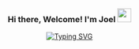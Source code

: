 
<h3 align="center">
  Hi there, Welcome! I'm Joel
  <img src="https://media.giphy.com/media/hvRJCLFzcasrR4ia7z/giphy.gif" width="28">
</h3>
<div align="center">
  <a href="https://git.io/typing-svg">
    <img src="https://readme-typing-svg.demolab.com?font=Fira+Code&duration=3500&pause=2500&color=FB8500&center=false&vCenter=true&width=435&lines=Full-Stack+Developer;2+Years+of+Experience;Always+eagered+to+learn" alt="Typing SVG" />
  </a>
</div>
 
